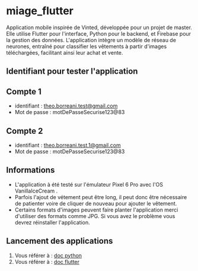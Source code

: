 # miage_flutter
Application mobile inspirée de Vinted, développée pour un projet de master. Elle utilise Flutter pour l'interface, Python pour le backend, et Firebase pour la gestion des données. L'application intègre un modèle de réseau de neurones, entraîné pour classifier les vêtements à partir d'images téléchargées, facilitant ainsi leur achat et vente.

## Identifiant pour tester l'application 
## Compte 1
* identifiant : theo.borreani.test@gmail.com
* Mot de passe : motDePasseSecurise123@83
## Compte 2
* identifiant : theo.borreani.test.1@gmail.com
* Mot de passe : motDePasseSecurise123@83

## Informations 
* L'application à été testé sur l'émulateur Pixel 6 Pro avec l'OS VanillaIceCream .
* Parfois l'ajout de vétement peut être long, il peut donc être nécessaire de patienter voire de cliquer de nouveau pour ajouter le vêtement.
* Certains formats d'images peuvent faire planter l'application merci d'utiliser des formats comme JPG. Si vous avez le problème vous devrez réinstaller l'application.

## Lancement des applications
1. Vous référer à : [doc python](backend/README.md)
2. Vous référer à : [doc flutter](frontend/README.md)
